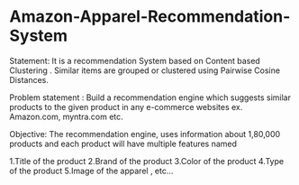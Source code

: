 # Amazon-Apparel-Recommendation-System

Statement: It is a recommendation System based on Content based Clustering . Similar items are grouped or clustered using Pairwise Cosine Distances.

Problem statement :
Build a recommendation engine which suggests similar products to the given product in any e-commerce websites ex. Amazon.com, myntra.com etc.

Objective:
The recommendation engine, uses information about 1,80,000 products and each product will have multiple features named

1.Title of the product 2.Brand of the product 3.Color of the product 4.Type of the product 5.Image of the apparel , etc...
